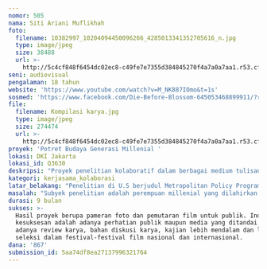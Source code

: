 ```yaml
---
nomor: 505
nama: Siti Ariani Muflikhah
foto:
  filename: 10382997_10204094450096266_4285013341352705616_n.jpg
  type: image/jpeg
  size: 38488
  url: >-
    http://5c4cf848f6454dc02ec8-c49fe7e7355d384845270f4a7a0a7aa1.r53.cf2.rackcdn.com/3338f229-c7e3-476b-a6d3-44cc5d99266b/10382997_10204094450096266_4285013341352705616_n.jpg
seni: audiovisual
pengalaman: 18 tahun
website: 'https://www.youtube.com/watch?v=M_NK887IOmo&t=1s'
sosmed: 'https://www.facebook.com/Die-Before-Blossom-645053468899911/?ref=bookmarks'
file:
  filename: Kompilasi karya.jpg
  type: image/jpeg
  size: 274474
  url: >-
    http://5c4cf848f6454dc02ec8-c49fe7e7355d384845270f4a7a0a7aa1.r53.cf2.rackcdn.com/ff7636f4-e1c6-4d39-a10a-7159e620784a/Kompilasi%20karya.jpg
proyek: 'Potret Budaya Generasi Millenial '
lokasi: DKI Jakarta
lokasi_id: Q3630
deskripsi: "Proyek penelitian kolaboratif dalam berbagai medium tulisan, fotografi dan audio visul yang kontekstual untuk memberikan gambaran proyeksi masa depan Indonesia terhadap sekelompok perempuan millenial suku minoritas yang tinggal di Jakarta. Eksplorasi berbagai medium akan memberikan hasil yang menarik, impresif dan komunikatif untuk menghasilkan impresi persona, pemikiran, impian dan perasaan para perempuan milenial minoritas terhadap ikatan budaya asli nenek moyang mereka. \r\nTahap pengerjaan proyek ini diawali dengan menemukan subyek yang bersuku minoritas misalnya Madura, Bima, Flores, Cirebon, Makasar, Bali, Banjar, Arab, Sasak, Dayak, Bugis. Untuk selanjutnya akan dilakukan pendekatan dan meminta kesediaan subyek menjadi narasumber. Pendekatan dan mengenal karakter-karakter subyek merupakan salah satu kunci sukses untuk mendapatkan cara bercerita di depan kamera dengan intim dan akrab layaknya mereka bercerita kepada teman dekatnya. Begitupun dengan seorang fotografer yang juga dituntut dapat mengenali karakter dengan baik agar dapat menghasilkan self portrait subyek.\r\nWawancara bercerita di sebuah studio akan menghasilkan kisah 7 sisters dalam warna hitam putih yang berdurasi 90 menit dan akan distribusikan ke berbagai festival-festival dalam negri, internasional dan pemutaran-pemutaran khusus; sedangkan hasil pemotretan akan dicetak hitam putih dalam ukuran layak untuk dipamerkan yang dilengkapi dengan penulisan pendek. \r\n"
kategori: kerjasama_kolaborasi
latar_belakang: "Penelitian di U.S berjudul Metropolitan Policy Program  (www.brokings.edu/metro) oleh William H Frey bahwa : Terlepas dari politik generasi sekarang yang memecah belah, milenium siap menjadi jembatan demografi generasi gen X, boomer dan generasi muda (Z) yang jauh lebih beragam ras di pasca-milenium. Penelitian ini menunjukan grafik perbedaan populasi generasi kulit putih dan non di banding tahun-tahun sebelumnya. Tahun 2015 ditemukan perubahan komposisi jumlah warga U.S  51,5% berkulit putih dan 68,4% berkulit berwarna. Populasi tahun 2035 diproyeksikan jumlah penduduk kulit putih akan menurun menjadi 46% dan 64,8% kulit berwarna.  \r\nPenelitian di U.S diartikan bahwa generasi millenial di U.S memiliki potensi jembatan populasi yang  beragam secara rasial, lalu bagaimana dengan Jakarta? DKI Jakarta sebagai barometer tempat bermukimnya berbagai macam suku bangsa merupakan laboratorium penelitian yang sangat menarik  dengan jumlah populasi 10, juta jiwa di tahun 2015. Mereka  dari Suku Jawa (35,16%); Suku Betawi (27,65%); Suku Sunda (15,27%); Suku Tionghoa (5,53%); Suku Batak (3,61%); Suku Minang (3,18%); Suku Melayu (1,62%) dan Suku Lain-lain (7,98%).  Jumlah usia produktiif 15-39 tahun sebesar 2.977.696 jiwa dan apa yang akan terjadi 15 tahun mendatang?\r\n"
masalah: "Subyek penelitian adalah perempuan millenial yang dilahirkan pada pertenggahan 1990an hingga awal 2000an atau berumur antara 18-23 tahun dan berasal dari suku minoritas. Proyek ini akan memberikan gambaran narasi, story telling kehidupan millenial suku minoritas di Jakarta serta bonus demografi yang perlu mendapatkan perhatian. \r\nSubyek akan di interview dalam sebuah studio untuk menceritakan harapan dan impian pribadinya. Subyek akan menceritakan ada atau tidaknya ketertarikan menikah dengan laki-laki diluar sukunya, cerita tentang ikatan kesukuan dalam keturunan, arti pulang kampung, kearifan lokal bagi kehidupan, makna kearifan global, harapan dari sebuah karir, cerita-cerita tentang ikatan budaya kekeluargaan, kesukuan serta apa yang menjadi harapan para orang tua mereka. \r\nSelain itu subyek akan di foto self potrait sehari-hari, dalam pakaian adat  dan famili potrait pada saat peristiwa khusus; misalnya hari raya Idul Fitri, Natal, Galungan, Kuningan atau perayaan perkawinan keluarga dan lain-lain.\r\n"
durasi: 9 bulan
sukses: >-
  Hasil proyek berupa pameran foto dan pemutaran film untuk publik. Indikator
  kesuksesan adalah adanya perhatian publik maupun media yang ditandai dengan
  adanya review karya, bahan diskusi karya, kajian lebih mendalam dan lolos
  seleksi dalam festival-festival film nasional dan internasional.
dana: '867'
submission_id: 5aa74df8ea27137996321764
---
```

